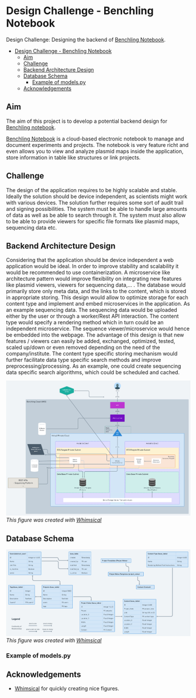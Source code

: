 # Design Challenge - Benchling Notebook

Design Challenge: Designing the backend of [Benchling Notebook](https://www.benchling.com/notebook/).

- [Design Challenge - Benchling Notebook](#design-challenge---benchling-notebook)
  - [Aim](#aim)
  - [Challenge](#challenge)
  - [Backend Architecture Design](#backend-architecture-design)
  - [Database Schema](#database-schema)
    - [Example of models.py](#example-of-modelspy)
  - [Acknowledgements](#acknowledgements)

## Aim

The aim of this project is to develop a potential backend design for [Benchling notebook](https://www.benchling.com/notebook/).


[Benchling Notebook](https://www.benchling.com/notebook/) is a cloud-based electronic notebook to manage and document experiments and projects. The notebook is very feature richt and even allows you to view and analyze plasmid maps inside the application, store information in table like structures or link projects.

## Challenge

The design of the application requires to be highly scalable and stable. Ideally the solution should be device independent, as scientists might work with various devices. The solution further requires some sort of audit trail and signing possibilities. The system must be able to handle large amounts of data as well as be able to search through it. The system must also allow to be able to provide viewers for specific file formats like plasmid maps, sequencing data etc.

## Backend Architecture Design

Considering that the application should be device independent a web application would be ideal. In order to improve stability and scalability it would be recommended to use containerization. A microservice like architecture pattern would improve flexibility on integrating new features like plasmid viewers, viewers for sequencing data,... . The database would primarily store only meta data, and the links to the content, which is stored in appropriate storing. This design would allow to optimize storage for each content type and implement and embed microservices in the application. As an example sequencing data. The sequencing data would be uploaded either by the user or through a worker/Rest API interaction. The content type would specify a rendering method which in turn could be an independent microservice. The sequence viewer/microservice would hence be embedded into the webpage. The advantage of this design is that new features / viewers can easily be added, exchanged, optimized, tested, scaled up/down or even removed depending on the need of the company/institute. The content type specific storing mechanism would further facilitate data type specific search methods and improve preprocessing/processing. As an example, one could create sequencing data specific search algorithms, which could be scheduled and cached.

![Benchling Backend Design](figures/Benchling_Notebook_Backend_Design.png)
_This figure was created with [Whimsical](https://whimsical.com/)_

## Database Schema

![Benchling DB Schema](figures/Benchling_DB_Schema.png)
_This figure was created with [Whimsical](https://whimsical.com/)_

### Example of models.py

<!---TODO BaseTable Model-->
<!---TODO Add few tables either as Codeblock or even put the complete docker-compose part including the first architecture -->

## Acknowledgements

- [Whimsical](https://whimsical.com/) for quickly creating nice figures.
